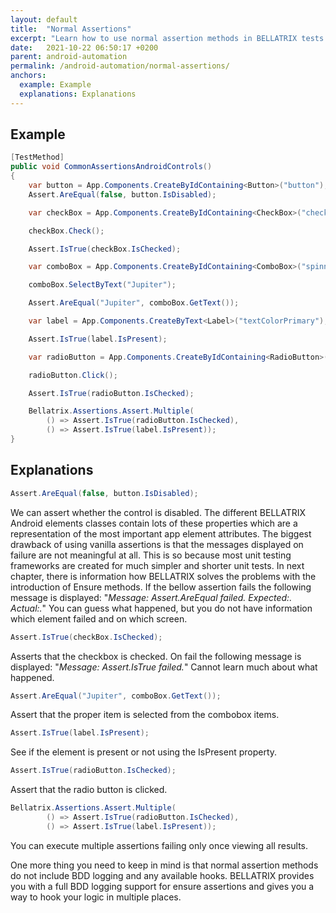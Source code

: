 ```yaml
---
layout: default
title:  "Normal Assertions"
excerpt: "Learn how to use normal assertion methods in BELLATRIX tests."
date:   2021-10-22 06:50:17 +0200
parent: android-automation
permalink: /android-automation/normal-assertions/
anchors:
  example: Example
  explanations: Explanations
---
```

Example
-------
```csharp
[TestMethod]
public void CommonAssertionsAndroidControls()
{
    var button = App.Components.CreateByIdContaining<Button>("button");
    Assert.AreEqual(false, button.IsDisabled);

    var checkBox = App.Components.CreateByIdContaining<CheckBox>("check1");

    checkBox.Check();

    Assert.IsTrue(checkBox.IsChecked);

    var comboBox = App.Components.CreateByIdContaining<ComboBox>("spinner1");

    comboBox.SelectByText("Jupiter");

    Assert.AreEqual("Jupiter", comboBox.GetText());

    var label = App.Components.CreateByText<Label>("textColorPrimary");

    Assert.IsTrue(label.IsPresent);

    var radioButton = App.Components.CreateByIdContaining<RadioButton>("radio2");

    radioButton.Click();

    Assert.IsTrue(radioButton.IsChecked);

	Bellatrix.Assertions.Assert.Multiple(
        () => Assert.IsTrue(radioButton.IsChecked),
        () => Assert.IsTrue(label.IsPresent));
}
```

Explanations
------------
```csharp
Assert.AreEqual(false, button.IsDisabled);
```
We can assert whether the control is disabled. The different BELLATRIX Android elements classes contain lots of these properties which are a representation of the most important app element attributes. The biggest drawback of using vanilla assertions is that the messages displayed on failure are not meaningful at all. This is so because most unit testing frameworks are created for much simpler and shorter unit tests. In next chapter, there is information how BELLATRIX solves the problems with the introduction of Ensure methods. If the bellow assertion fails the following message is displayed: "*Message: Assert.AreEqual failed. Expected:<false>. Actual:<true>.*"
You can guess what happened, but you do not have information which element failed and on which screen.
```csharp
Assert.IsTrue(checkBox.IsChecked);
```
Asserts that the checkbox is checked. On fail the following message is displayed: "*Message: Assert.IsTrue failed.*"
Cannot learn much about what happened.
```csharp
Assert.AreEqual("Jupiter", comboBox.GetText());
```
Assert that the proper item is selected from the combobox items.
```csharp
Assert.IsTrue(label.IsPresent);
```
See if the element is present or not using the IsPresent property.
```csharp
Assert.IsTrue(radioButton.IsChecked);
```
Assert that the radio button is clicked.
```csharp
Bellatrix.Assertions.Assert.Multiple(
        () => Assert.IsTrue(radioButton.IsChecked),
        () => Assert.IsTrue(label.IsPresent));
```
You can execute multiple assertions failing only once viewing all results.

One more thing you need to keep in mind is that normal assertion methods do not include BDD logging and any available hooks. BELLATRIX provides you with a full BDD logging support for ensure assertions and gives you a way to hook your logic in multiple places.